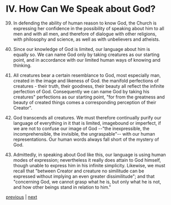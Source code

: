 # IV. How Can We Speak about God?

39. In defending the ability of human reason to know God, the Church is expressing her confidence in the possibility of speaking about him to all men and with all men, and therefore of dialogue with other religions, with philosophy and science, as well as with unbelievers and atheists.

40. Since our knowledge of God is limited, our language about him is equally so. We can name God only by taking creatures as our starting point, and in accordance with our limited human ways of knowing and thinking.

41. All creatures bear a certain resemblance to God, most especially man, created in the image and likeness of God. the manifold perfections of creatures - their truth, their goodness, their beauty all reflect the infinite perfection of God. Consequently we can name God by taking his creatures" perfections as our starting point, "for from the greatness and beauty of created things comes a corresponding perception of their Creator".

42. God transcends all creatures. We must therefore continually purify our language of everything in it that is limited, imagebound or imperfect, if we are not to confuse our image of God --"the inexpressible, the incomprehensible, the invisible, the ungraspable"-- with our human representations. Our human words always fall short of the mystery of God.

43. Admittedly, in speaking about God like this, our language is using human modes of expression; nevertheless it really does attain to God himself, though unable to express him in his infinite simplicity. Likewise, we must recall that "between Creator and creature no similitude can be expressed without implying an even greater dissimilitude"; and that "concerning God, we cannot grasp what he is, but only what he is not, and how other beings stand in relation to him."

[previous](https://github.com/Tenari/non-fiction/blob/master/catechism/__PB.md) | [next](https://github.com/Tenari/non-fiction/blob/master/catechism/__PD.md)